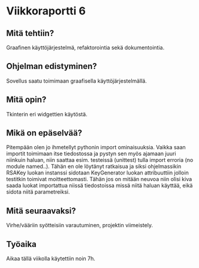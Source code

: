 # Viikkoraportti 6

## Mitä tehtiin?

Graafinen käyttöjärjestelmä, refaktorointia sekä dokumentointia.

## Ohjelman edistyminen?

Sovellus saatu toimimaan graafisella käyttöjärjestelmällä.

## Mitä opin?

Tkinterin eri widgettien käytöstä.

## Mikä on epäselvää?

Pitempään olen jo ihmetellyt pythonin import ominaisuuksia. Vaikka saan importit toimimaan itse tiedostossa ja pystyn sen myös ajamaan juuri niinkuin haluan, niin saattaa esim. testeissä (unittest) tulla import erroria (no module named..). Tähän en ole löytänyt ratkaisua ja siksi ohjelmassikin RSAKey luokan instanssi sidotaan KeyGenerator luokan attribuuttiin jolloin testitkin toimivat moitteettomasti.
Tähän jos on mitään neuvoa niin olisi kiva saada luokat importattua niissä tiedostoissa missä niitä haluan käyttää, eikä sidota niitä parametreiksi.

## Mitä seuraavaksi?

Virhe/vääriin syötteisiin varautuminen, projektin viimeistely.

## Työaika

Aikaa tällä viikolla käytettiin noin 7h.
